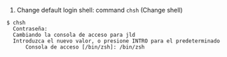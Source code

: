 1. Change default login shell: command `chsh` (Change shell)
```shell
$ chsh
  Contraseña: 
  Cambiando la consola de acceso para jld
  Introduzca el nuevo valor, o presione INTRO para el predeterminado
	  Consola de acceso [/bin/zsh]: /bin/zsh
```

